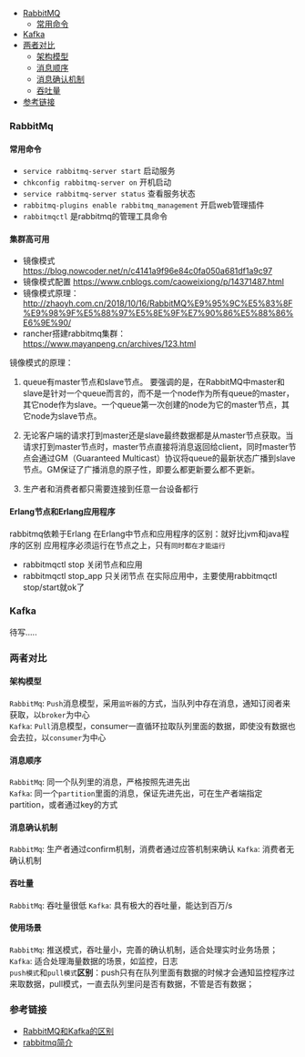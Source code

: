 
- [RabbitMQ](#RabbitMQ)
   - [常用命令](#常用命令)
- [Kafka](#Kafka)
- [两者对比](#两者对比)
    - [架构模型](#架构模型)
    - [消息顺序](#消息顺序)
    - [消息确认机制](#消息确认机制)
    - [吞吐量](#吞吐量)
- [参考链接](#参考链接)  

### RabbitMq
#### 常用命令
- `service rabbitmq-server start` 启动服务
- `chkconfig rabbitmq-server on`  开机启动
- `service rabbitmq-server status` 查看服务状态
- `rabbitmq-plugins enable rabbitmq_management`  开启web管理插件
- `rabbitmqctl` 是rabbitmq的管理工具命令
#### 集群高可用
- 镜像模式 https://blog.nowcoder.net/n/c4141a9f96e84c0fa050a681df1a9c97   
- 镜像模式配置 https://www.cnblogs.com/caoweixiong/p/14371487.html
- 镜像模式原理：http://zhaoyh.com.cn/2018/10/16/RabbitMQ%E9%95%9C%E5%83%8F%E9%98%9F%E5%88%97%E5%8E%9F%E7%90%86%E5%88%86%E6%9E%90/
- rancher搭建rabbitmq集群：https://www.mayanpeng.cn/archives/123.html

镜像模式的原理：
1. queue有master节点和slave节点。 要强调的是，在RabbitMQ中master和slave是针对一个queue而言的，而不是一个node作为所有queue的master，其它node作为slave。一个queue第一次创建的node为它的master节点，其它node为slave节点。

2. 无论客户端的请求打到master还是slave最终数据都是从master节点获取。当请求打到master节点时，master节点直接将消息返回给client，同时master节点会通过GM（Guaranteed Multicast）协议将queue的最新状态广播到slave节点。GM保证了广播消息的原子性，即要么都更新要么都不更新。

3. 生产者和消费者都只需要连接到任意一台设备都行

#### Erlang节点和Erlang应用程序
rabbitmq依赖于Erlang 在Erlang中节点和应用程序的区别：就好比jvm和java程序的区别 应用程序必须运行在节点之上，只有`同时都在才能运行`  
- rabbitmqctl stop 关闭节点和应用
- rabbitmqctl stop_app 只关闭节点
在实际应用中，主要使用rabbitmqctl stop/start就ok了

### Kafka 
待写.....

### 两者对比

#### 架构模型 

`RabbitMq`: `Push`消息模型，采用`监听器`的方式，当队列中存在消息，通知订阅者来获取，以`broker`为中心  
`Kafka`: `Pull`消息模型，consumer一直循环拉取队列里面的数据，即使没有数据也会去拉，以`consumer`为中心
#### 消息顺序
`RabbitMq`: 同一个队列里的消息，严格按照先进先出  
`Kafka`: 同一个`partition`里面的消息，保证先进先出，可在生产者端指定partition，或者通过key的方式

#### 消息确认机制
`RabbitMq`: 生产者通过confirm机制，消费者通过应答机制来确认
`Kafka`: 消费者无确认机制

#### 吞吐量
`RabbitMq`: 吞吐量很低
`Kafka`: 具有极大的吞吐量，能达到百万/s

#### 使用场景
`RabbitMq`: 推送模式，吞吐量小，完善的确认机制，适合处理实时业务场景；  
`Kafka`: 适合处理海量数据的场景，如监控，日志  
`push模式`和`pull模式`**区别**：push只有在队列里面有数据的时候才会通知监控程序过来取数据，pull模式，一直去队列里问是否有数据，不管是否有数据；

### 参考链接
- [RabbitMQ和Kafka的区别](https://www.cnblogs.com/iiwen/p/10195293.html)
- [rabbitmq简介](https://snailclimb.gitee.io/javaguide/#/docs/system-design/data-communication/rabbitmq)










